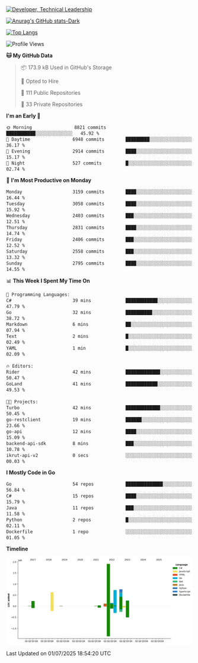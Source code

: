 <div>
  <a href="https://www.linkedin.com/in/arielpineiro/" target="_blank" rel="nofollow noopener noreferrer">
    <img src="https://img.shields.io/badge/-LinkedIn-%230077B5?style=for-the-badge&logo=linkedin&logoColor=white" alt="Developer, Technical Leadership" title="Ariel Piñeiro">
  </a>
</div>

[![Anurag's GitHub stats-Dark](https://github-readme-stats.vercel.app/api?username=arielsrv&show_icons=true&theme=dark#gh-dark-mode-only)](https://github.com/anuraghazra/github-readme-stats#gh-dark-mode-only)

[![Top Langs](https://github-readme-stats.vercel.app/api/top-langs/?username=arielsrv&layout=compact&langs_count=10&theme=dark#gh-dark-mode-only)](https://github.com/anuraghazra/github-readme-stats&theme=dark#gh-dark-mode-only)

<!--START_SECTION:waka-->
![Profile Views](http://img.shields.io/badge/Profile%20Views-1-blue)

**🐱 My GitHub Data** 

> 📦 173.9 kB Used in GitHub's Storage 
 > 
> 💼 Opted to Hire
 > 
> 📜 111 Public Repositories 
 > 
> 🔑 33 Private Repositories 
 > 
**I'm an Early 🐤** 

```text
🌞 Morning                8821 commits        ███████████░░░░░░░░░░░░░░   45.92 % 
🌆 Daytime                6948 commits        █████████░░░░░░░░░░░░░░░░   36.17 % 
🌃 Evening                2914 commits        ████░░░░░░░░░░░░░░░░░░░░░   15.17 % 
🌙 Night                  527 commits         █░░░░░░░░░░░░░░░░░░░░░░░░   02.74 % 
```
📅 **I'm Most Productive on Monday** 

```text
Monday                   3159 commits        ████░░░░░░░░░░░░░░░░░░░░░   16.44 % 
Tuesday                  3058 commits        ████░░░░░░░░░░░░░░░░░░░░░   15.92 % 
Wednesday                2403 commits        ███░░░░░░░░░░░░░░░░░░░░░░   12.51 % 
Thursday                 2831 commits        ████░░░░░░░░░░░░░░░░░░░░░   14.74 % 
Friday                   2406 commits        ███░░░░░░░░░░░░░░░░░░░░░░   12.52 % 
Saturday                 2558 commits        ███░░░░░░░░░░░░░░░░░░░░░░   13.32 % 
Sunday                   2795 commits        ████░░░░░░░░░░░░░░░░░░░░░   14.55 % 
```


📊 **This Week I Spent My Time On** 

```text
💬 Programming Languages: 
C#                       39 mins             ████████████░░░░░░░░░░░░░   47.79 % 
Go                       32 mins             ██████████░░░░░░░░░░░░░░░   38.72 % 
Markdown                 6 mins              ██░░░░░░░░░░░░░░░░░░░░░░░   07.94 % 
Text                     2 mins              █░░░░░░░░░░░░░░░░░░░░░░░░   02.49 % 
YAML                     1 min               █░░░░░░░░░░░░░░░░░░░░░░░░   02.09 % 

🔥 Editors: 
Rider                    42 mins             █████████████░░░░░░░░░░░░   50.47 % 
GoLand                   41 mins             ████████████░░░░░░░░░░░░░   49.53 % 

🐱‍💻 Projects: 
Turbo                    42 mins             █████████████░░░░░░░░░░░░   50.45 % 
go-restclient            19 mins             ██████░░░░░░░░░░░░░░░░░░░   23.66 % 
go-api                   12 mins             ████░░░░░░░░░░░░░░░░░░░░░   15.09 % 
backend-api-sdk          8 mins              ███░░░░░░░░░░░░░░░░░░░░░░   10.78 % 
ikrut-api-v2             0 secs              ░░░░░░░░░░░░░░░░░░░░░░░░░   00.03 % 
```

**I Mostly Code in Go** 

```text
Go                       54 repos            ██████████████░░░░░░░░░░░   56.84 % 
C#                       15 repos            ████░░░░░░░░░░░░░░░░░░░░░   15.79 % 
Java                     11 repos            ███░░░░░░░░░░░░░░░░░░░░░░   11.58 % 
Python                   2 repos             █░░░░░░░░░░░░░░░░░░░░░░░░   02.11 % 
Dockerfile               1 repo              ░░░░░░░░░░░░░░░░░░░░░░░░░   01.05 % 
```



**Timeline**

![Lines of Code chart](https://raw.githubusercontent.com/arielsrv/arielsrv/main/assets/bar_graph.png)


 Last Updated on 01/07/2025 18:54:20 UTC
<!--END_SECTION:waka-->
